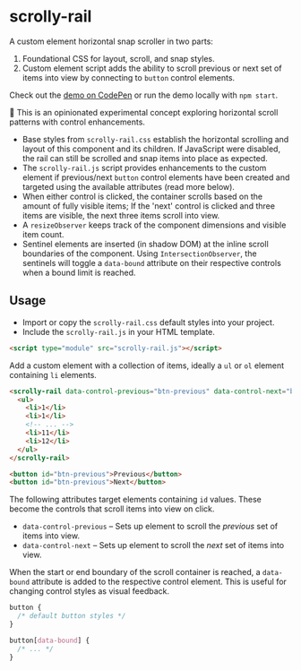 # scrolly-rail

A custom element horizontal snap scroller in two parts:

1. Foundational CSS for layout, scroll, and snap styles.
2. Custom element script adds the ability to scroll previous or next set of items into view by connecting to `button` control elements.

Check out the [demo on CodePen](https://codepen.io/hexagoncircle/full/yyBMGrL) or run the demo locally with `npm start`.

🚧 This is an opinionated experimental concept exploring horizontal scroll patterns with control enhancements.

- Base styles from `scrolly-rail.css` establish the horizontal scrolling and layout of this component and its children. If JavaScript were disabled, the rail can still be scrolled and snap items into place as expected.
- The `scrolly-rail.js` script provides enhancements to the custom element if previous/next `button` control elements have been created and targeted using the available attributes (read more below).
- When either control is clicked, the container scrolls based on the amount of fully visible items; If the 'next' control is clicked and three items are visible, the next three items scroll into view.
- A `resizeObserver` keeps track of the component dimensions and visible item count.
- Sentinel elements are inserted (in shadow DOM) at the inline scroll boundaries of the component. Using `IntersectionObserver`, the sentinels will toggle a `data-bound` attribute on their respective controls when a bound limit is reached.

## Usage

- Import or copy the `scrolly-rail.css` default styles into your project.
- Include the `scrolly-rail.js` in your HTML template.

```html
<script type="module" src="scrolly-rail.js"></script>
```

Add a custom element with a collection of items, ideally a `ul` or `ol` element containing `li` elements.

```html
<scrolly-rail data-control-previous="btn-previous" data-control-next="btn-next">
  <ul>
    <li>1</li>
    <li>1</li>
    <!-- ... -->
    <li>11</li>
    <li>12</li>
  </ul>
</scrolly-rail>

<button id="btn-previous">Previous</button>
<button id="btn-previous">Next</button>
```

The following attributes target elements containing `id` values. These become the controls that scroll items into view on click.

- `data-control-previous` – Sets up element to scroll the _previous_ set of items into view.
- `data-control-next` – Sets up element to scroll the _next_ set of items into view.

When the start or end boundary of the scroll container is reached, a `data-bound` attribute is added to the respective control element. This is useful for changing control styles as visual feedback.

```css
button {
  /* default button styles */
}

button[data-bound] {
  /* ... */
}
```
